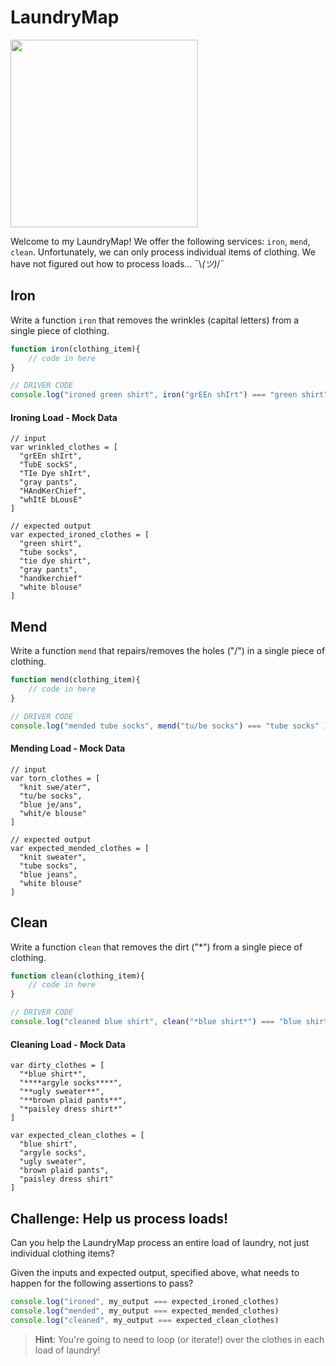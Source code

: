 # LaundryMap

<img src="https://media.giphy.com/media/bCvO8biVh8WyI/giphy.gif" width=300px placeholder="iron man">

Welcome to my LaundryMap! We offer the following services: `iron`, `mend`, `clean`. Unfortunately, we can only process individual items of clothing. We have not figured out how to process loads... ¯\\_(ツ)_/¯

## Iron
Write a function `iron` that removes the wrinkles (capital letters) from a single piece of clothing.

``` javascript
function iron(clothing_item){
    // code in here
}

// DRIVER CODE
console.log("ironed green shirt", iron("grEEn shIrt") === "green shirt" )
```

#### Ironing Load - Mock Data

```
// input
var wrinkled_clothes = [
  "grEEn shIrt",
  "TubE sockS",
  "TIe Dye shIrt",
  "gray pants",
  "HAndKerChief",
  "whItE bLousE"
]

// expected output
var expected_ironed_clothes = [
  "green shirt",
  "tube socks",
  "tie dye shirt",
  "gray pants",
  "handkerchief"
  "white blouse"
]
```

## Mend

Write a function `mend` that repairs/removes the holes ("/") in a single piece of clothing.

``` javascript
function mend(clothing_item){
    // code in here
}

// DRIVER CODE
console.log("mended tube socks", mend("tu/be socks") === "tube socks" )
```

#### Mending Load - Mock Data
```
// input
var torn_clothes = [
  "knit swe/ater",
  "tu/be socks",
  "blue je/ans",
  "whit/e blouse"
]

// expected output
var expected_mended_clothes = [
  "knit sweater",
  "tube socks",
  "blue jeans",
  "white blouse"
]
```


## Clean

Write a function `clean` that removes the dirt ("*") from a single piece of clothing.

``` javascript
function clean(clothing_item){
    // code in here
}

// DRIVER CODE
console.log("cleaned blue shirt", clean("*blue shirt*") === "blue shirt" )
```

#### Cleaning Load - Mock Data
```
var dirty_clothes = [
  "*blue shirt*",
  "****argyle socks****",
  "**ugly sweater**",
  "**brown plaid pants**",
  "*paisley dress shirt*"
]

var expected_clean_clothes = [
  "blue shirt",
  "argyle socks",
  "ugly sweater",
  "brown plaid pants",
  "paisley dress shirt"
]
```


## Challenge: Help us process loads!
Can you help the LaundryMap process an entire load of laundry, not just individual clothing items?

Given the inputs and expected output, specified above, what needs to happen for the following assertions to pass?

``` javascript
console.log("ironed", my_output === expected_ironed_clothes)
console.log("mended", my_output === expected_mended_clothes)
console.log("cleaned", my_output === expected_clean_clothes)
```

> **Hint**: You're going to need to loop (or iterate!) over the clothes in each load of laundry!
